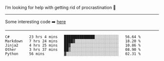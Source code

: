 I’m looking for help with getting rid of procrastination 🤔

-----

Some interesting code :arrow_right: [here](https://github.com/zhen8838/playground)

-----

<!--START_SECTION:waka-->
```text
C#         23 hrs 4 mins   ██████████████░░░░░░░░░░░   56.64 % 
Markdown   7 hrs 24 mins   ████▓░░░░░░░░░░░░░░░░░░░░   18.20 % 
Jinja2     4 hrs 25 mins   ██▓░░░░░░░░░░░░░░░░░░░░░░   10.86 % 
Other      3 hrs 37 mins   ██▒░░░░░░░░░░░░░░░░░░░░░░   08.90 % 
Python     56 mins         ▓░░░░░░░░░░░░░░░░░░░░░░░░   02.31 % 
```
<!--END_SECTION:waka-->

<!--
**zhen8838/zhen8838** is a ✨ _special_ ✨ repository because its `README.md` (this file) appears on your GitHub profile.

Here are some ideas to get you started:

- 🔭 I’m currently working on ...
- 🌱 I’m currently learning ...
- 👯 I’m looking to collaborate on ...
 ...
- 💬 Ask me about ...
- 📫 How to reach me: ...
- 😄 Pronouns: ...
- ⚡ Fun fact: ...
-->

